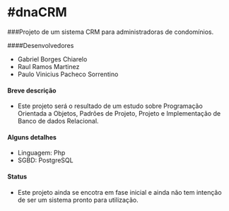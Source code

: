 #dnaCRM
======
###Projeto de um sistema CRM para administradoras de condomínios.

####Desenvolvedores
* Gabriel Borges Chiarelo
* Raul Ramos Martinez
* Paulo Vinicius Pacheco Sorrentino

#### Breve descrição
* Este projeto será o resultado de um estudo sobre Programação Orientada a Objetos, Padrões de Projeto, Projeto e Implementação de Banco de dados Relacional.

#### Alguns detalhes
* Linguagem: Php
* SGBD: PostgreSQL

#### Status
* Este projeto ainda se encotra em fase inicial e ainda não tem intenção de ser um sistema pronto para utilização.
